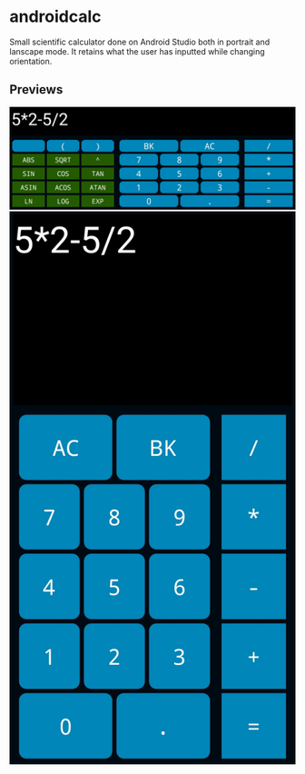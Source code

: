 # androidcalc
Small scientific calculator done on Android Studio both in portrait and lanscape mode. It retains what the user has inputted while changing orientation.

## Previews

![Landscape screenshot](https://github.com/Belouarrak/androidcalc/blob/main/Previews/preview_land.jpg)
![Portrait screenshot](https://github.com/Belouarrak/androidcalc/blob/main/Previews/preview_port.jpg)